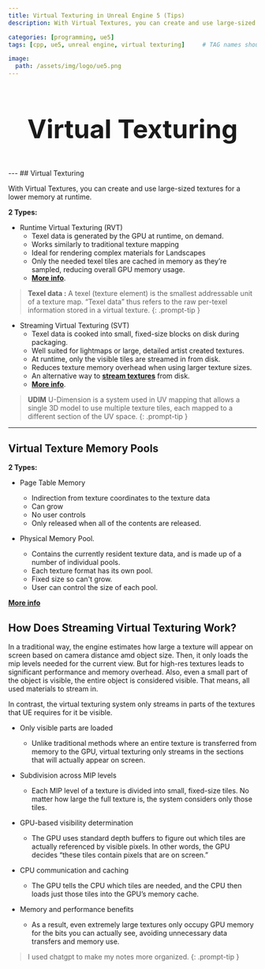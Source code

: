 ```yaml
---
title: Virtual Texturing in Unreal Engine 5 (Tips)
description: With Virtual Textures, you can create and use large-sized textures for a lower memory at runtime.

categories: [programming, ue5]
tags: [cpp, ue5, unreal engine, virtual texturing]     # TAG names should always be lowercase

image:
  path: /assets/img/logo/ue5.png
---
```



<h1 style="text-align: center; font-size: 52px;">Virtual Texturing</h1>
<figure class="align-center" style="text-align: center;">
    <a href="/assets/img/ue5/vt/vt_hero.png">
        <img src="/assets/img/ue5/vt/vt_hero.png"  alt="">
    </a>
</figure>
---
## Virtual Texturing

With Virtual Textures, you can create and use large-sized textures for a lower memory at runtime.

**2 Types:**
* Runtime Virtual Texturing (RVT)
    * Texel data is generated by the GPU at runtime, on demand.
    * Works similarly to traditional texture mapping
    * Ideal for rendering complex materials for Landscapes
    * Only the needed texel tiles are cached in memory as they’re sampled, reducing overall GPU memory usage.
    * [**More info**](https://dev.epicgames.com/documentation/en-us/unreal-engine/runtime-virtual-texturing-in-unreal-engine).

> **Texel data :**
> A texel (texture element) is the smallest addressable unit of a texture map.
> “Texel data” thus refers to the raw per-texel information stored in a virtual texture.
{: .prompt-tip }

* Streaming Virtual Texturing (SVT)
    * Texel data is cooked into small, fixed-size blocks on disk during packaging.
    * Well suited for lightmaps or large, detailed artist created textures.
    * At runtime, only the visible tiles are streamed in from disk.
    * Reduces texture memory overhead when using larger texture sizes.
    * An alternative way to [**stream textures**](https://dev.epicgames.com/documentation/en-us/unreal-engine/texture-streaming-in-unreal-engine) from disk.
    * [**More info**](https://dev.epicgames.com/documentation/en-us/unreal-engine/streaming-virtual-texturing-in-unreal-engine).

> **UDIM**
> U-Dimension is a system used in UV mapping that allows a single 3D model to use multiple texture tiles, each mapped to a different section of the UV space.
{: .prompt-tip }

---
## Virtual Texture Memory Pools

**2 Types:**

* Page Table Memory 
    * Indirection from texture coordinates to the texture data
    * Can grow
    * No user controls
    * Only released when all of the contents are released.

* Physical Memory Pool.
    * Contains the currently resident texture data, and is made up of a number of individual pools.
    * Each texture format has its own pool.
    * Fixed size so can't grow.
    * User can control the size of each pool.

[**More info**](https://dev.epicgames.com/documentation/en-us/unreal-engine/virtual-texture-memory-pools-in-unreal-engine)

## How Does Streaming Virtual Texturing Work?

In a traditional way, the engine estimates how large a texture will appear on screen based on camera distance amd object size. 
Then, it only loads the mip levels needed for the current view.
But for high-res textures leads to significant performance and memory overhead.
Also, even a small part of the object is visible, the entire object is considered visible. That means, all used materials to stream in.

In contrast, the virtual texturing system only streams in parts of the textures that UE requires for it be visible.

* Only visible parts are loaded
    * Unlike traditional methods where an entire texture is transferred from memory to the GPU, virtual texturing only streams in the sections that will actually appear on screen.

* Subdivision across MIP levels
    * Each MIP level of a texture is divided into small, fixed-size tiles. No matter how large the full texture is, the system considers only those tiles.

* GPU-based visibility determination
    * The GPU uses standard depth buffers to figure out which tiles are actually referenced by visible pixels. In other words, the GPU decides “these tiles contain pixels that are on screen.”

* CPU communication and caching
    * The GPU tells the CPU which tiles are needed, and the CPU then loads just those tiles into the GPU’s memory cache.

* Memory and performance benefits
    * As a result, even extremely large textures only occupy GPU memory for the bits you can actually see, avoiding unnecessary data transfers and memory use.

> I used chatgpt to make my notes more organized.
{: .prompt-tip }